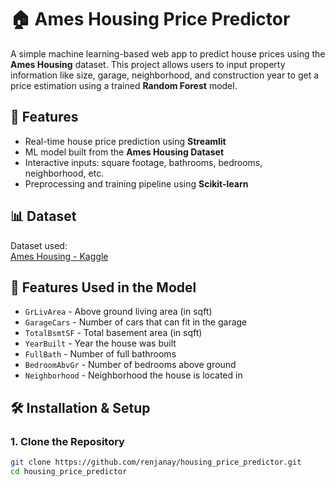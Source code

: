 # 🏠 Ames Housing Price Predictor

A simple machine learning-based web app to predict house prices using the **Ames Housing** dataset. This project allows users to input property information like size, garage, neighborhood, and construction year to get a price estimation using a trained **Random Forest** model.

## 🚀 Features

- Real-time house price prediction using **Streamlit**
- ML model built from the **Ames Housing Dataset**
- Interactive inputs: square footage, bathrooms, bedrooms, neighborhood, etc.
- Preprocessing and training pipeline using **Scikit-learn**

## 📊 Dataset

Dataset used:  
[Ames Housing - Kaggle](https://www.kaggle.com/datasets/prevek18/ames-housing-dataset)

## 🧠 Features Used in the Model

- `GrLivArea` - Above ground living area (in sqft)
- `GarageCars` - Number of cars that can fit in the garage
- `TotalBsmtSF` - Total basement area (in sqft)
- `YearBuilt` - Year the house was built
- `FullBath` - Number of full bathrooms
- `BedroomAbvGr` - Number of bedrooms above ground
- `Neighborhood` - Neighborhood the house is located in

## 🛠️ Installation & Setup

### 1. Clone the Repository

```bash
git clone https://github.com/renjanay/housing_price_predictor.git
cd housing_price_predictor
